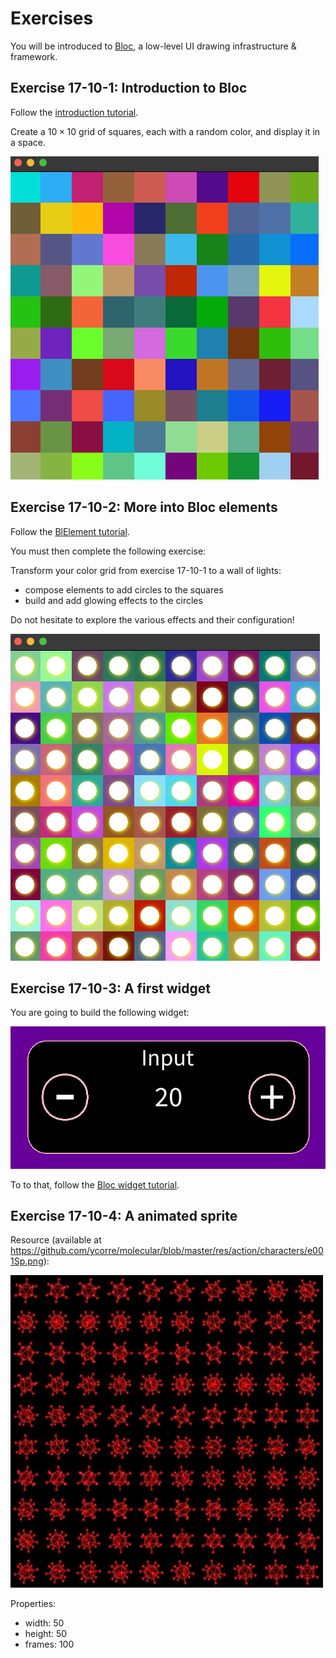 # Exercises

You will be introduced to [Bloc](https://github.com/pharo-graphics/Bloc), a low-level UI drawing infrastructure & framework.

## Exercise 17-10-1: Introduction to Bloc

Follow the [introduction tutorial](/4%20-%20Additional%20resources/bloc/bloc-introduction.md).

Create a $10\times10$ grid of squares, each with a random color, and display it in a space.

![Creating a grid of elements.](/4%20-%20Additional%20resources/bloc/figures/elementsGrid.png)

## Exercise 17-10-2: More into Bloc elements

Follow the [BlElement tutorial](/4%20-%20Additional%20resources/bloc/bloc-bl-elements.md).

You must then complete the following exercise: 

Transform your color grid from exercise 17-10-1 to a wall of lights:
- compose elements to add circles to the squares
- build and add glowing effects to the circles

Do not hesitate to explore the various effects and their configuration!

![Creating a grid of elements.](/4%20-%20Additional%20resources/bloc/figures/elementsGridLights.png)

## Exercise 17-10-3: A first widget
You are going to build the following widget: 

![An integer input widget.](/4%20-%20Additional%20resources/bloc/figures/input.png)

To to that, follow the [Bloc widget tutorial](/4%20-%20Additional%20resources/bloc/bloc-widget-tutorial.md).

## Exercise 17-10-4: A animated sprite
Resource (available at https://github.com/ycorre/molecular/blob/master/res/action/characters/e001Sp.png): 

![a 100x100 sprite example](https://github.com/ycorre/molecular/blob/master/res/action/characters/e001Sp.png)

Properties: 
- width: 50
- height: 50
- frames: 100
